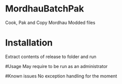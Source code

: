 # MordhauBatchPak
Cook, Pak and Copy Mordhau Modded files

# Installation
Extract contents of release to folder and run

#Usage
May require to be run as an administrator

#Known issues
No exception handling for the moment
